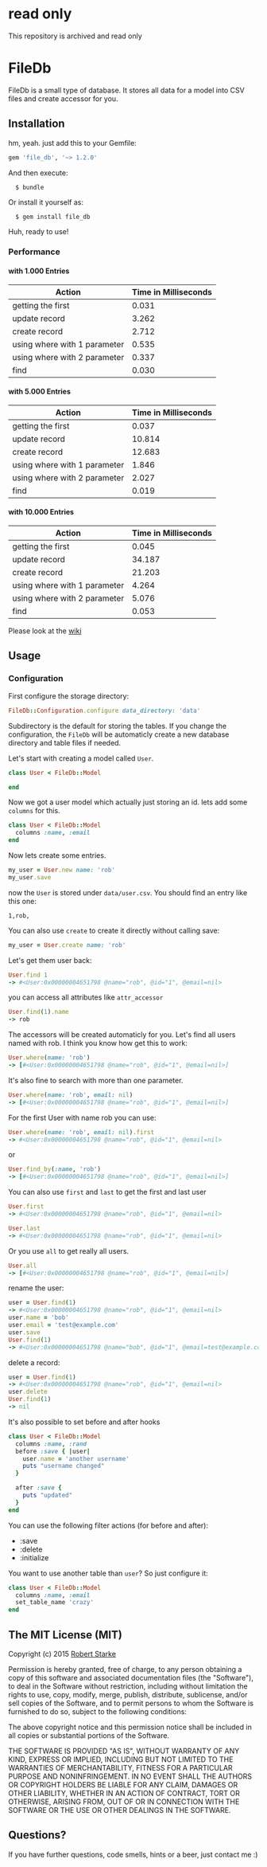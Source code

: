# read only

This repository is archived and read only

# FileDb

FileDb is a small type of database. It stores all data for a model into CSV files and create accessor for you.

## Installation

hm, yeah. just add this to your Gemfile:

```ruby
gem 'file_db', '~> 1.2.0'
```

And then execute:
```
  $ bundle
```
Or install it yourself as:
```
  $ gem install file_db
```

Huh, ready to use!

### Performance

#### with 1.000 Entries

| Action | Time in Milliseconds |
|---|---|
|getting the first|0.031|
|update record|3.262|
|create record|2.712|
|using where with 1 parameter|0.535|
|using where with 2 parameter|0.337|
|find |0.030|

#### with 5.000 Entries

| Action | Time in Milliseconds |
|---|---|
|getting the first|0.037|
|update record|10.814|
|create record|12.683|
|using where with 1 parameter|1.846|
|using where with 2 parameter|2.027|
|find |0.019|

#### with 10.000 Entries

| Action | Time in Milliseconds |
|---|---|
|getting the first|0.045|
|update record|34.187|
|create record|21.203|
|using where with 1 parameter|4.264|
|using where with 2 parameter|5.076|
|find |0.053|

Please look at the [wiki](https://github.com/robst/file_db/wiki)

## Usage

### Configuration

First configure the storage directory:

```ruby
FileDb::Configuration.configure data_directory: 'data'
```
Subdirectory is the default for storing the tables. If you change the configuration, the `FileDb` will be automaticly create a new database directory and table files if needed.


Let's start with creating a model called `User`.

```ruby
class User < FileDb::Model

end
```

Now we got a user model which actually just storing an id. lets add some `columns` for this.

```ruby
class User < FileDb::Model
  columns :name, :email
end
```

Now lets create some entries.

```ruby
my_user = User.new name: 'rob'
my_user.save
```
now the `User` is stored under `data/user.csv`. You should find an entry like this one:

```
1,rob,
```

You can also use `create` to create it directly without calling save:


```ruby
my_user = User.create name: 'rob'
```

Let's get them user back:
```ruby
User.find 1
-> #<User:0x00000004651798 @name="rob", @id="1", @email=nil>
```

you can access all attributes like `attr_accessor`

```ruby
User.find(1).name
-> rob
```

The accessors will be created automaticly for you.
Let's find all users named with rob. I think you know how get this to work:

```ruby
User.where(name: 'rob')
-> [#<User:0x00000004651798 @name="rob", @id="1", @email=nil>]
```

It's also fine to search with more than one parameter.

```ruby
User.where(name: 'rob', email: nil)
-> [#<User:0x00000004651798 @name="rob", @id="1", @email=nil>]
```

For the first User with name rob you can use:

```ruby
User.where(name: 'rob', email: nil).first
-> #<User:0x00000004651798 @name="rob", @id="1", @email=nil>
```

or

```ruby
User.find_by(:name, 'rob')
-> [#<User:0x00000004651798 @name="rob", @id="1", @email=nil>]
```


You can also use `first` and `last` to get the first and last user
```ruby
User.first
-> #<User:0x00000004651798 @name="rob", @id="1", @email=nil>
```

```ruby
User.last
-> #<User:0x00000004651798 @name="rob", @id="1", @email=nil>
```

Or you use `all` to get really all users.

```ruby
User.all
-> [#<User:0x00000004651798 @name="rob", @id="1", @email=nil>]
```

rename the user:

```ruby
user = User.find(1)
-> #<User:0x00000004651798 @name="rob", @id="1", @email=nil>
user.name = 'bob'
user.email = 'test@example.com'
user.save
User.find(1)
-> #<User:0x00000004651798 @name="bob", @id="1", @email=test@example.com>
```

delete a record:

```ruby
user = User.find(1)
-> #<User:0x00000004651798 @name="rob", @id="1", @email=nil>
user.delete
User.find(1)
-> nil
```

It's also possible to set before and after hooks

```ruby
class User < FileDb::Model
  columns :name, :rand
  before :save { |user|
    user.name = 'another username'
    puts "username changed"
  }

  after :save {
    puts "updated"
  }
end
```

You can use the following filter actions (for before and after):

* :save
* :delete
* :initialize


You want to use another table than `user`? So just configure it:

```ruby
class User < FileDb::Model
  columns :name, :email
  set_table_name 'crazy'
end
```

## The MIT License (MIT)

Copyright (c) 2015  [Robert Starke](robertst81+github@gmail.com)

Permission is hereby granted, free of charge, to any person obtaining a copy
of this software and associated documentation files (the "Software"), to deal
in the Software without restriction, including without limitation the rights
to use, copy, modify, merge, publish, distribute, sublicense, and/or sell
copies of the Software, and to permit persons to whom the Software is
furnished to do so, subject to the following conditions:

The above copyright notice and this permission notice shall be included in
all copies or substantial portions of the Software.

THE SOFTWARE IS PROVIDED "AS IS", WITHOUT WARRANTY OF ANY KIND, EXPRESS OR
IMPLIED, INCLUDING BUT NOT LIMITED TO THE WARRANTIES OF MERCHANTABILITY,
FITNESS FOR A PARTICULAR PURPOSE AND NONINFRINGEMENT. IN NO EVENT SHALL THE
AUTHORS OR COPYRIGHT HOLDERS BE LIABLE FOR ANY CLAIM, DAMAGES OR OTHER
LIABILITY, WHETHER IN AN ACTION OF CONTRACT, TORT OR OTHERWISE, ARISING FROM,
OUT OF OR IN CONNECTION WITH THE SOFTWARE OR THE USE OR OTHER DEALINGS IN
THE SOFTWARE.

## Questions?

If you have further questions, code smells, hints or a beer, just contact me :)
